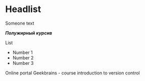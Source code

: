 # Headlist

Someone text

***Полужирный курсив***

List

* Number 1
* Number 2
* Number 3

Online portal Geekbrains - course introduction to version control